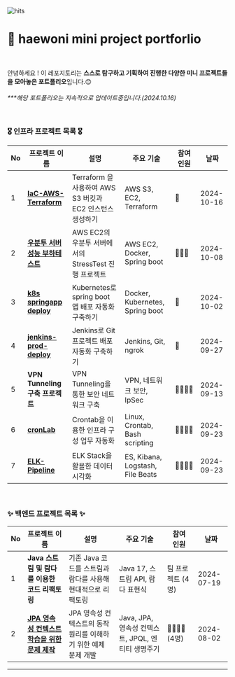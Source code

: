<!--
**haewoni/haewoni** is a ✨ _special_ ✨ repository because its `README.md` (this file) appears on your GitHub profile.

Here are some ideas to get you started:

- 🔭 I’m currently working on ...
- 🌱 I’m currently learning ...
- 👯 I’m looking to collaborate on ...
- 🤔 I’m looking for help with ...
- 💬 Ask me about ...
- 📫 How to reach me: ...
- 😄 Pronouns: ...
- ⚡ Fun fact: ...
-->

![hits](https://hits.seeyoufarm.com/api/count/incr/badge.svg?url=https%3A%2F%2Fgithub.com%2Fhaewoni&edge_flat=false&title=hits)


# 🌱 haewoni mini project portforlio

<br>

안녕하세요 ! 이 레포지토리는 **스스로 탐구하고 기획하여 진행한 다양한 미니 프로젝트들을 모아놓은 포트폴리오**입니다.😊 <br><br>
 _***해당 포트폴리오는 지속적으로 업데이트중입니다.(2024.10.16)_

<br>

### 🎖️ 인프라 프로젝트 목록 🎖️

| No | 프로젝트 이름 | 설명 | 주요 기술 | 참여<br> 인원 | 날짜 |
|----|---------------|------|-----------|----------|--------|
| 1  | **[IaC-AWS-Terraform](https://github.com/haewoni/IaC-aws-terraform/blob/main/README.md)** | Terraform 을 사용하여 AWS S3 버킷과 EC2 인스턴스 생성하기 | AWS S3, EC2, Terraform  | 💁 | 2024-10-16 |
| 2  | **[우분투 서버 성능 부하테스트](https://github.com/LeeYeonhee-00/StressTest/blob/main/README.md)** | AWS EC2의 우분투 서버에서의 StressTest 진행 프로젝트 | AWS EC2, Docker, Spring boot  | 👨‍👩‍👦 | 2024-10-08 |
| 3  | **[k8s springapp deploy](https://github.com/haewoni/k8s-springapp-deploy/blob/main/README.md)** | Kubernetes로 spring boot 앱 배포 자동화 구축하기 | Docker, Kubernetes, Spring boot  | 💁 | 2024-10-02 |
| 4  | **[jenkins-prod-deploy](https://github.com/haewoni/jenkins-prod-deploy/blob/main/README.md)** | Jenkins로 Git 프로젝트 배포 자동화 구축하기 | Jenkins, Git, ngrok  | 💁 | 2024-09-27 |
| 5  | **VPN Tunneling 구축 프로젝트** | VPN Tunneling을 통한 보안 네트워크 구축 | VPN, 네트워크 보안, IpSec | 👩‍👩‍👧‍👦 | 2024-09-13 |
| 6  | **[cronLab](https://github.com/haewoni/cronLab)** | Crontab을 이용한 인프라 구성 업무 자동화 | Linux, Crontab, Bash scripting |👩‍👩‍👧‍👦 | 2024-09-23 |
| 7  | **[ELK-Pipeline](https://github.com/haewoni/ELK-Pipeline)** | ELK Stack을 활욜한 데이터 시각화 | ES, Kibana, Logstash, File Beats |👩‍👩‍👧‍👦 | 2024-09-23 |

<br>

### ✨ 백엔드 프로젝트 목록 ✨

| No | 프로젝트 이름 | 설명 | 주요 기술 | 참여<br> 인원 | 날짜 |
|----|---------------|------|-----------|----------|------|
| 1  | **Java 스트림 및 람다를 이용한 코드 리팩토링** | 기존 Java 코드를 스트림과 람다를 사용해 현대적으로 리팩토링 | Java 17, 스트림 API, 람다 표현식 | 팀 프로젝트 (4명) | 2024-07-19 |
| 2  | **[JPA 영속성 컨텍스트 학습을 위한 문제 제작](https://github.com/haewoni/jpaPractice)** | JPA 영속성 컨텍스트의 동작 원리를 이해하기 위한 예제 문제 개발 | Java, JPA, 영속성 컨텍스트, JPQL, 엔티티 생명주기 | 👩‍👩‍👧‍👦(4명)  | 2024-08-02 |

---


